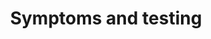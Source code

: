 ---
banner:
  content: If you think you have been exposed to COVID-19 and develop a fever and
    symptoms, such as cough or difficulty breathing, call your healthcare provider
    for medical advice.
  display: true
  heading: Call your doctor
layout: category
name: symptoms-and-testing
owner: CDC
questions:
- what-are-the-symptoms-and-complications-that-covid-19-can-cause
- how-are-people-tested
- should-i-be-tested-for-covid-19
- close-contact-will-i-be-tested
- kind-of-test-used-to-diagnose-covid19
- are-there-home-tests
- when-will-other-tests-be-authorized
- where-can-i-get-tested
- can-a-person-test-negative-and-later-test-positive-for-covid-19
- what-is-antibody-testing
- if-antibody-tests-not-used-for-diagnosis
- why-arent-blood-centers-testing
title: Symptoms and testing
---